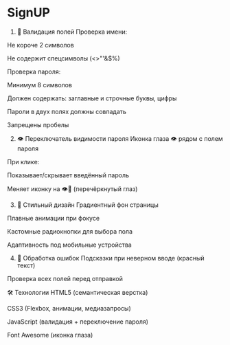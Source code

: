 # SignUP
1. 📝 Валидация полей
Проверка имени:

Не короче 2 символов

Не содержит спецсимволы (<>"'&$%)

Проверка пароля:

Минимум 8 символов

Должен содержать: заглавные и строчные буквы, цифры

Пароли в двух полях должны совпадать

Запрещены пробелы

2. 👁️ Переключатель видимости пароля
Иконка глаза 👁️ рядом с полем пароля

При клике:

Показывает/скрывает введённый пароль

Меняет иконку на 👁️🚫 (перечёркнутый глаз)

3. 🎨 Стильный дизайн
Градиентный фон страницы

Плавные анимации при фокусе

Кастомные радиокнопки для выбора пола

Адаптивность под мобильные устройства

4. 🚨 Обработка ошибок
Подсказки при неверном вводе (красный текст)

Проверка всех полей перед отправкой

🛠 Технологии
HTML5 (семантическая верстка)

CSS3 (Flexbox, анимации, медиазапросы)

JavaScript (валидация + переключение пароля)

Font Awesome (иконка глаза)
